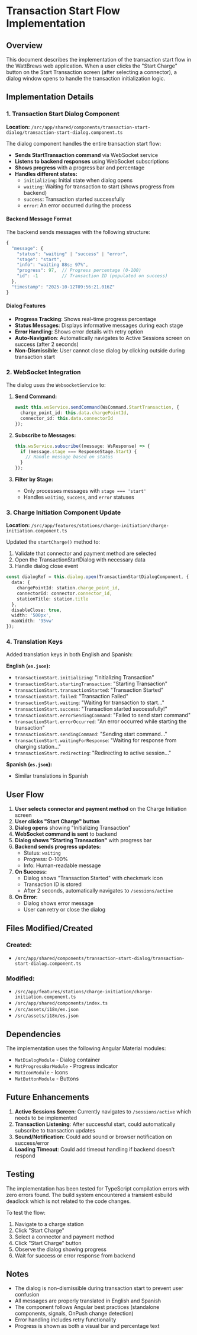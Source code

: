 # Transaction Start Flow Implementation

## Overview

This document describes the implementation of the transaction start flow in the WattBrews web application. When a user clicks the "Start Charge" button on the Start Transaction screen (after selecting a connector), a dialog window opens to handle the transaction initialization logic.

## Implementation Details

### 1. Transaction Start Dialog Component

**Location:** `/src/app/shared/components/transaction-start-dialog/transaction-start-dialog.component.ts`

The dialog component handles the entire transaction start flow:

- **Sends StartTransaction command** via WebSocket service
- **Listens to backend responses** using WebSocket subscriptions
- **Shows progress** with a progress bar and percentage
- **Handles different states:**
  - `initializing`: Initial state when dialog opens
  - `waiting`: Waiting for transaction to start (shows progress from backend)
  - `success`: Transaction started successfully
  - `error`: An error occurred during the process

#### Backend Message Format

The backend sends messages with the following structure:

```typescript
{
  "message": {
    "status": "waiting" | "success" | "error",
    "stage": "start",
    "info": "waiting 88s; 97%",
    "progress": 97,  // Progress percentage (0-100)
    "id": -1         // Transaction ID (populated on success)
  },
  "timestamp": "2025-10-12T09:56:21.016Z"
}
```

#### Dialog Features

- **Progress Tracking**: Shows real-time progress percentage
- **Status Messages**: Displays informative messages during each stage
- **Error Handling**: Shows error details with retry option
- **Auto-Navigation**: Automatically navigates to Active Sessions screen on success (after 2 seconds)
- **Non-Dismissible**: User cannot close dialog by clicking outside during transaction start

### 2. WebSocket Integration

The dialog uses the `WebsocketService` to:

1. **Send Command:**
   ```typescript
   await this.wsService.sendCommand(WsCommand.StartTransaction, {
     charge_point_id: this.data.chargePointId,
     connector_id: this.data.connectorId
   });
   ```

2. **Subscribe to Messages:**
   ```typescript
   this.wsService.subscribe((message: WsResponse) => {
     if (message.stage === ResponseStage.Start) {
       // Handle message based on status
     }
   });
   ```

3. **Filter by Stage:**
   - Only processes messages with `stage === 'start'`
   - Handles `waiting`, `success`, and `error` statuses

### 3. Charge Initiation Component Update

**Location:** `/src/app/features/stations/charge-initiation/charge-initiation.component.ts`

Updated the `startCharge()` method to:

1. Validate that connector and payment method are selected
2. Open the TransactionStartDialog with necessary data
3. Handle dialog close event

```typescript
const dialogRef = this.dialog.open(TransactionStartDialogComponent, {
  data: {
    chargePointId: station.charge_point_id,
    connectorId: connector.connector_id,
    stationTitle: station.title
  },
  disableClose: true,
  width: '500px',
  maxWidth: '95vw'
});
```

### 4. Translation Keys

Added translation keys in both English and Spanish:

**English (`en.json`):**
- `transactionStart.initializing`: "Initializing Transaction"
- `transactionStart.startingTransaction`: "Starting Transaction"
- `transactionStart.transactionStarted`: "Transaction Started"
- `transactionStart.failed`: "Transaction Failed"
- `transactionStart.waiting`: "Waiting for transaction to start..."
- `transactionStart.success`: "Transaction started successfully!"
- `transactionStart.errorSendingCommand`: "Failed to send start command"
- `transactionStart.errorOccurred`: "An error occurred while starting the transaction"
- `transactionStart.sendingCommand`: "Sending start command..."
- `transactionStart.waitingForResponse`: "Waiting for response from charging station..."
- `transactionStart.redirecting`: "Redirecting to active session..."

**Spanish (`es.json`):**
- Similar translations in Spanish

## User Flow

1. **User selects connector and payment method** on the Charge Initiation screen
2. **User clicks "Start Charge" button**
3. **Dialog opens** showing "Initializing Transaction"
4. **WebSocket command is sent** to backend
5. **Dialog shows "Starting Transaction"** with progress bar
6. **Backend sends progress updates:**
   - Status: `waiting`
   - Progress: 0-100%
   - Info: Human-readable message
7. **On Success:**
   - Dialog shows "Transaction Started" with checkmark icon
   - Transaction ID is stored
   - After 2 seconds, automatically navigates to `/sessions/active`
8. **On Error:**
   - Dialog shows error message
   - User can retry or close the dialog

## Files Modified/Created

### Created:
- `/src/app/shared/components/transaction-start-dialog/transaction-start-dialog.component.ts`

### Modified:
- `/src/app/features/stations/charge-initiation/charge-initiation.component.ts`
- `/src/app/shared/components/index.ts`
- `/src/assets/i18n/en.json`
- `/src/assets/i18n/es.json`

## Dependencies

The implementation uses the following Angular Material modules:
- `MatDialogModule` - Dialog container
- `MatProgressBarModule` - Progress indicator
- `MatIconModule` - Icons
- `MatButtonModule` - Buttons

## Future Enhancements

1. **Active Sessions Screen**: Currently navigates to `/sessions/active` which needs to be implemented
2. **Transaction Listening**: After successful start, could automatically subscribe to transaction updates
3. **Sound/Notification**: Could add sound or browser notification on success/error
4. **Loading Timeout**: Could add timeout handling if backend doesn't respond

## Testing

The implementation has been tested for TypeScript compilation errors with zero errors found. The build system encountered a transient esbuild deadlock which is not related to the code changes.

To test the flow:
1. Navigate to a charge station
2. Click "Start Charge"
3. Select a connector and payment method
4. Click "Start Charge" button
5. Observe the dialog showing progress
6. Wait for success or error response from backend

## Notes

- The dialog is non-dismissible during transaction start to prevent user confusion
- All messages are properly translated in English and Spanish
- The component follows Angular best practices (standalone components, signals, OnPush change detection)
- Error handling includes retry functionality
- Progress is shown as both a visual bar and percentage text

